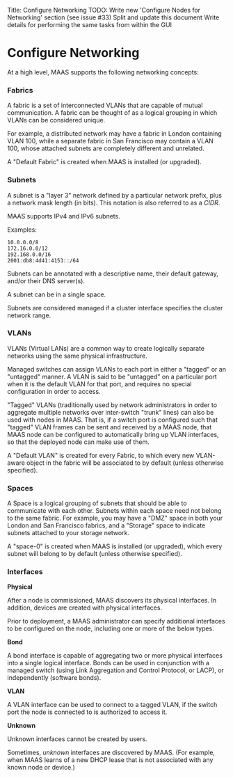 Title: Configure Networking
TODO: 	Write new 'Configure Nodes for Networking' section (see issue #33)
	Split and update this document
	Write details for performing the same tasks from within the GUI

# Configure Networking

At a high level, MAAS supports the following networking concepts:

### Fabrics

A fabric is a set of interconnected VLANs that are capable of mutual
communication. A fabric can be thought of as a logical grouping in which VLANs
can be considered unique.

For example, a distributed network may have a fabric in London containing VLAN
100, while a separate fabric in San Francisco may contain a VLAN 100, whose
attached subnets are completely different and unrelated.

A "Default Fabric" is created when MAAS is installed (or upgraded).

### Subnets

A subnet is a "layer 3" network defined by a particular network prefix, plus a
network mask length (in bits). This notation is also referred to as a *CIDR*.

MAAS supports IPv4 and IPv6 subnets.

Examples:

```no-highlight
10.0.0.0/8
172.16.0.0/12
192.168.0.0/16
2001:db8:4d41:4153::/64
```

Subnets can be annotated with a descriptive name, their default gateway,
and/or their DNS server(s).

A subnet can be in a single space.

Subnets are considered managed if a cluster interface specifies the cluster
network range.

### VLANs

VLANs (Virtual LANs) are a common way to create logically separate networks
using the same physical infrastructure.

Managed switches can assign VLANs to each port in either a "tagged" or an
"untagged" manner. A VLAN is said to be "untagged" on a particular port when
it is the default VLAN for that port, and requires no special configuration in
order to access.

"Tagged" VLANs (traditionally used by network administrators in order to
aggregate multiple networks over inter-switch "trunk" lines) can also be used
with nodes in MAAS. That is, if a switch port is configured such that "tagged"
VLAN frames can be sent and received by a MAAS node, that MAAS node can be
configured to automatically bring up VLAN interfaces, so that the deployed
node can make use of them.

A "Default VLAN" is created for every Fabric, to which every new VLAN-aware
object in the fabric will be associated to by default (unless otherwise
specified).

### Spaces

A Space is a logical grouping of subnets that should be able to communicate
with each other. Subnets within each space need not belong to the same fabric.
For example, you may have a "DMZ" space in both your London and San Francisco
fabrics, and a "Storage" space to indicate subnets attached to your storage
network.

A "space-0" is created when MAAS is installed (or upgraded), which every
subnet will belong to by default (unless otherwise specified).

### Interfaces

**Physical**

After a node is commissioned, MAAS discovers its physical interfaces. In
addition, devices are created with physical interfaces.

Prior to deployment, a MAAS administrator can specify additional interfaces to
be configured on the node, including one or more of the below types.

**Bond**

A bond interface is capable of aggregating two or more physical interfaces
into a single logical interface. Bonds can be used in conjunction with a
managed switch (using Link Aggregation and Control Protocol, or LACP), or
independently (software bonds).

**VLAN**

A VLAN interface can be used to connect to a tagged VLAN, if the switch port
the node is connected to is authorized to access it.

**Unknown**

Unknown interfaces cannot be created by users.

Sometimes, *unknown* interfaces are discovered by MAAS. (For example, when
MAAS learns of a new DHCP lease that is not associated with any known node or
device.)
